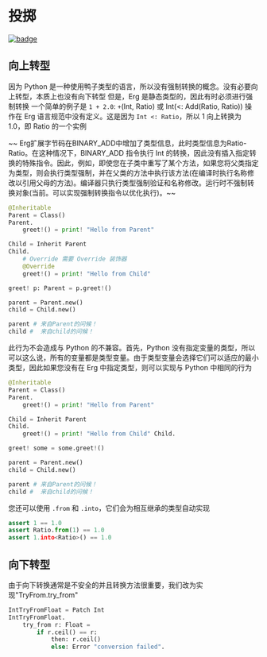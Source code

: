 # 投掷

[![badge](https://img.shields.io/endpoint.svg?url=https%3A%2F%2Fgezf7g7pd5.execute-api.ap-northeast-1.amazonaws.com%2Fdefault%2Fsource_up_to_date%3Fowner%3Derg-lang%26repos%3Derg%26ref%3Dmain%26path%3Ddoc/EN/syntax/type/17_type_casting.md%26commit_hash%3D51de3c9d5a9074241f55c043b9951b384836b258)](https://gezf7g7pd5.execute-api.ap-northeast-1.amazonaws.com/default/source_up_to_date?owner=erg-lang&repos=erg&ref=main&path=doc/EN/syntax/type/17_type_casting.md&commit_hash=51de3c9d5a9074241f55c043b9951b384836b258)

## 向上转型

因为 Python 是一种使用鸭子类型的语言，所以没有强制转换的概念。没有必要向上转型，本质上也没有向下转型
但是，Erg 是静态类型的，因此有时必须进行强制转换
一个简单的例子是 `1 + 2.0`: `+`(Int, Ratio) 或 Int(<: Add(Ratio, Ratio)) 操作在 Erg 语言规范中没有定义。这是因为 `Int <: Ratio`，所以 1 向上转换为 1.0，即 Ratio 的一个实例

~~ Erg扩展字节码在BINARY_ADD中增加了类型信息，此时类型信息为Ratio-Ratio。在这种情况下，BINARY_ADD 指令执行 Int 的转换，因此没有插入指定转换的特殊指令。因此，例如，即使您在子类中重写了某个方法，如果您将父类指定为类型，则会执行类型强制，并在父类的方法中执行该方法(在编译时执行名称修改以引用父母的方法)。编译器只执行类型强制验证和名称修改。运行时不强制转换对象(当前。可以实现强制转换指令以优化执行)。~~

```python
@Inheritable
Parent = Class()
Parent.
    greet!() = print! "Hello from Parent"

Child = Inherit Parent
Child.
    # Override 需要 Override 装饰器
    @Override
    greet!() = print! "Hello from Child"

greet! p: Parent = p.greet!()

parent = Parent.new()
child = Child.new()

parent # 来自Parent的问候！
child #  来自child的问候！
```

此行为不会造成与 Python 的不兼容。首先，Python 没有指定变量的类型，所以可以这么说，所有的变量都是类型变量。由于类型变量会选择它们可以适应的最小类型，因此如果您没有在 Erg 中指定类型，则可以实现与 Python 中相同的行为

```python
@Inheritable
Parent = Class()
Parent.
    greet!() = print! "Hello from Parent"

Child = Inherit Parent
Child.
    greet!() = print! "Hello from Child" Child.

greet! some = some.greet!()

parent = Parent.new()
child = Child.new()

parent # 来自Parent的问候！
child #  来自child的问候！
```

您还可以使用 `.from` 和 `.into`，它们会为相互继承的类型自动实现

```python
assert 1 == 1.0
assert Ratio.from(1) == 1.0
assert 1.into<Ratio>() == 1.0
```

## 向下转型

由于向下转换通常是不安全的并且转换方法很重要，我们改为实现"TryFrom.try_from"

```python
IntTryFromFloat = Patch Int
IntTryFromFloat.
    try_from r: Float =
        if r.ceil() == r:
            then: r.ceil()
            else: Error "conversion failed".
```
